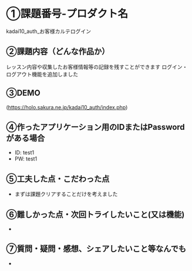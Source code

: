 # ①課題番号-プロダクト名

kadai10_auth_お客様カルテログイン

## ②課題内容（どんな作品か）

レッスン内容や収集したお客様情報等の記録を残すことができます
ログイン・ログアウト機能を追加しました

## ③DEMO

(https://holo.sakura.ne.jp/kadai10_auth/index.php)

## ④作ったアプリケーション用のIDまたはPasswordがある場合

- ID: test1
- PW: test1

## ⑤工夫した点・こだわった点

- まずは課題クリアすることだけを考えました

## ⑥難しかった点・次回トライしたいこと(又は機能)

- 

## ⑦質問・疑問・感想、シェアしたいこと等なんでも

- 
